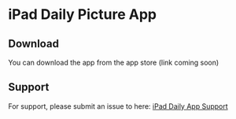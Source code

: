 # iPad Daily Picture App

## Download

You can download the app from the app store (link coming soon)

## Support

For support, please submit an issue to here: [iPad Daily App Support](https://github.com/chuckienorton/ipaddailypicture/issues)
